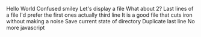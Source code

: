 Hello World
Confused smiley
Let's display a file
 What about 2?
 Last lines of a file
I'd prefer the first ones actually
third line
It is a good file that cuts iron without making a noise
 Save current state of directory
Duplicate last line
No more javascript
